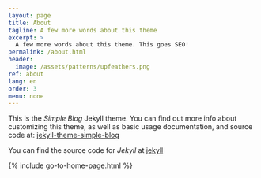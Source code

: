 ```yaml
---
layout: page
title: About
tagline: A few more words about this theme
excerpt: >
  A few more words about this theme. This goes SEO!
permalink: /about.html
header:
  image: /assets/patterns/upfeathers.png
ref: about
lang: en  
order: 3
menu: none
---
```


This is the _Simple Blog_ Jekyll theme. You can find out more info about customizing this theme, as well as basic usage documentation, and source code at: [jekyll-theme-simple-blog](https://github.com/lorepirri/jekyll-theme-simple-blog)

You can find the source code for _Jekyll_ at [jekyll](https://github.com/jekyll/jekyll)

{% include go-to-home-page.html %}
